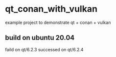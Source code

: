 # qt_conan_with_vulkan
example project to demonstrate qt + conan + vulkan
## build on ubuntu 20.04
faild  on qt/6.2.3
successed on qt/6.2.4


